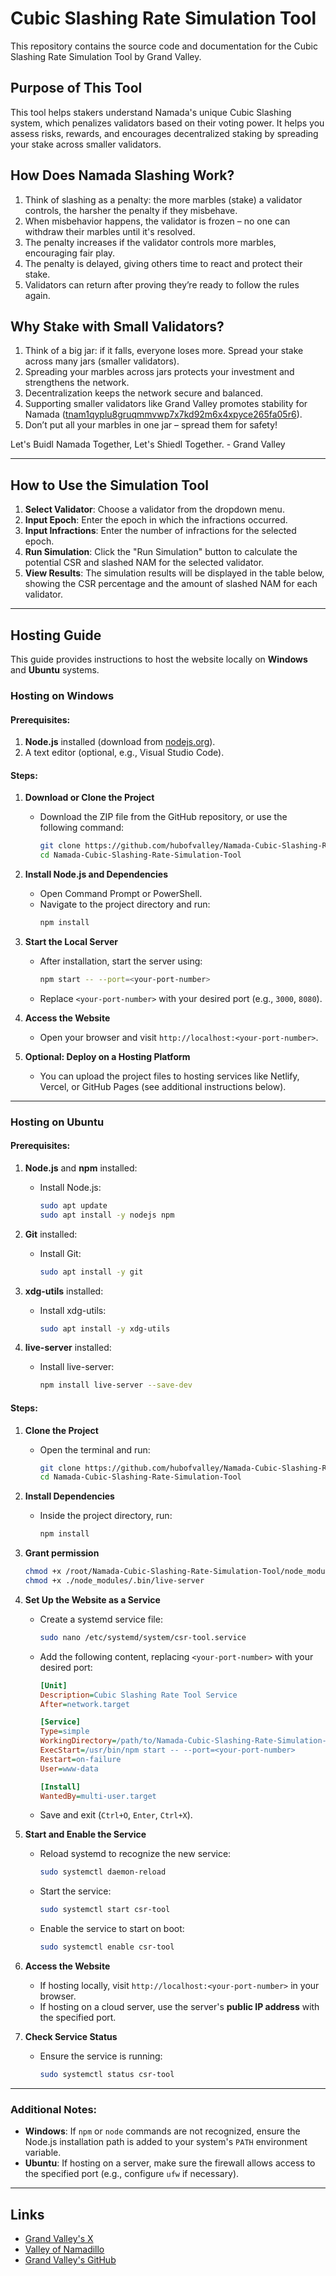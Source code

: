 # Cubic Slashing Rate Simulation Tool

This repository contains the source code and documentation for the Cubic Slashing Rate Simulation Tool by Grand Valley.

## Purpose of This Tool
This tool helps stakers understand Namada's unique Cubic Slashing system, which penalizes validators based on their voting power. It helps you assess risks, rewards, and encourages decentralized staking by spreading your stake across smaller validators.

## How Does Namada Slashing Work?
1. Think of slashing as a penalty: the more marbles (stake) a validator controls, the harsher the penalty if they misbehave.
2. When misbehavior happens, the validator is frozen – no one can withdraw their marbles until it's resolved.
3. The penalty increases if the validator controls more marbles, encouraging fair play.
4. The penalty is delayed, giving others time to react and protect their stake.
5. Validators can return after proving they’re ready to follow the rules again.

## Why Stake with Small Validators?
1. Think of a big jar: if it falls, everyone loses more. Spread your stake across many jars (smaller validators).
2. Spreading your marbles across jars protects your investment and strengthens the network.
3. Decentralization keeps the network secure and balanced.
4. Supporting smaller validators like Grand Valley promotes stability for Namada ([tnam1qyplu8gruqmmvwp7x7kd92m6x4xpyce265fa05r6](https://explorer75.org/namada/validators/tnam1qyplu8gruqmmvwp7x7kd92m6x4xpyce265fa05r6)).
5. Don’t put all your marbles in one jar – spread them for safety!

Let's Buidl Namada Together, Let's Shiedl Together. - Grand Valley

---

## How to Use the Simulation Tool
1. **Select Validator**: Choose a validator from the dropdown menu.
2. **Input Epoch**: Enter the epoch in which the infractions occurred.
3. **Input Infractions**: Enter the number of infractions for the selected epoch.
4. **Run Simulation**: Click the "Run Simulation" button to calculate the potential CSR and slashed NAM for the selected validator.
5. **View Results**: The simulation results will be displayed in the table below, showing the CSR percentage and the amount of slashed NAM for each validator.

---

## Hosting Guide

This guide provides instructions to host the website locally on **Windows** and **Ubuntu** systems.

### Hosting on Windows

#### Prerequisites:
1. **Node.js** installed (download from [nodejs.org](https://nodejs.org)).
2. A text editor (optional, e.g., Visual Studio Code).

#### Steps:
1. **Download or Clone the Project**
   - Download the ZIP file from the GitHub repository, or use the following command:
     ```bash
     git clone https://github.com/hubofvalley/Namada-Cubic-Slashing-Rate-Simulation-Tool.git
     cd Namada-Cubic-Slashing-Rate-Simulation-Tool
     ```

2. **Install Node.js and Dependencies**
   - Open Command Prompt or PowerShell.
   - Navigate to the project directory and run:
     ```bash
     npm install
     ```

3. **Start the Local Server**
   - After installation, start the server using:
     ```bash
     npm start -- --port=<your-port-number>
     ```
   - Replace `<your-port-number>` with your desired port (e.g., `3000`, `8080`).

4. **Access the Website**
   - Open your browser and visit `http://localhost:<your-port-number>`.

5. **Optional: Deploy on a Hosting Platform**
   - You can upload the project files to hosting services like Netlify, Vercel, or GitHub Pages (see additional instructions below).

---

### Hosting on Ubuntu

#### Prerequisites:
1. **Node.js** and **npm** installed:
   - Install Node.js:
     ```bash
     sudo apt update
     sudo apt install -y nodejs npm
     ```

2. **Git** installed:
   - Install Git:
     ```bash
     sudo apt install -y git
     ```

3. **xdg-utils** installed:
   - Install xdg-utils:
     ```bash
     sudo apt install -y xdg-utils
     ```

4. **live-server** installed:
   - Install live-server:
     ```bash
     npm install live-server --save-dev
     ```

#### Steps:
1. **Clone the Project**
   - Open the terminal and run:
     ```bash
     git clone https://github.com/hubofvalley/Namada-Cubic-Slashing-Rate-Simulation-Tool.git
     cd Namada-Cubic-Slashing-Rate-Simulation-Tool
     ```

2. **Install Dependencies**
   - Inside the project directory, run:
     ```bash
     npm install
     ```

3. **Grant permission**
     ```bash
     chmod +x /root/Namada-Cubic-Slashing-Rate-Simulation-Tool/node_modules/opn/xdg-open
     chmod +x ./node_modules/.bin/live-server
     ```

4. **Set Up the Website as a Service**
   - Create a systemd service file:
     ```bash
     sudo nano /etc/systemd/system/csr-tool.service
     ```
   - Add the following content, replacing `<your-port-number>` with your desired port:
     ```ini
     [Unit]
     Description=Cubic Slashing Rate Tool Service
     After=network.target

     [Service]
     Type=simple
     WorkingDirectory=/path/to/Namada-Cubic-Slashing-Rate-Simulation-Tool
     ExecStart=/usr/bin/npm start -- --port=<your-port-number>
     Restart=on-failure
     User=www-data

     [Install]
     WantedBy=multi-user.target
     ```
   - Save and exit (`Ctrl+O`, `Enter`, `Ctrl+X`).

5. **Start and Enable the Service**
   - Reload systemd to recognize the new service:
     ```bash
     sudo systemctl daemon-reload
     ```
   - Start the service:
     ```bash
     sudo systemctl start csr-tool
     ```
   - Enable the service to start on boot:
     ```bash
     sudo systemctl enable csr-tool
     ```

6. **Access the Website**
   - If hosting locally, visit `http://localhost:<your-port-number>` in your browser.
   - If hosting on a cloud server, use the server's **public IP address** with the specified port.

7. **Check Service Status**
   - Ensure the service is running:
     ```bash
     sudo systemctl status csr-tool
     ```

---

### Additional Notes:
- **Windows**: If `npm` or `node` commands are not recognized, ensure the Node.js installation path is added to your system's `PATH` environment variable.
- **Ubuntu**: If hosting on a server, make sure the firewall allows access to the specified port (e.g., configure `ufw` if necessary).

---

## Links
- [Grand Valley's X](https://x.com/bacvalley)
- [Valley of Namadillo](https://valley-of-namadillo.grandvalleys.com/)
- [Grand Valley's GitHub](https://github.com/hubofvalley)
